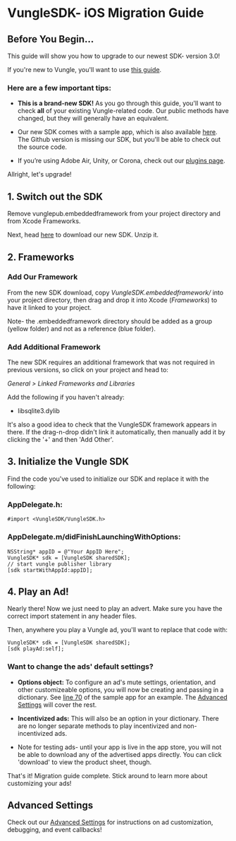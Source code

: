 # VungleSDK- iOS Migration Guide

## Before You Begin...

This guide will show you how to upgrade to our newest SDK- version 3.0!

If you're new to Vungle, you'll want to use [this guide](https://github.com/Vungle/vungle-resources/blob/master/English/iOS/iOS-dev-guide.md).

### Here are a few important tips:

* **This is a brand-new SDK!** As you go through this guide, you'll want to check **all** of your existing Vungle-related code. Our public methods have changed, but they will generally have an equivalent. 

* Our new SDK comes with a sample app, which is also available [here](https://github.com/Vungle/publisher-sample-ios/tree/master). The Github version is missing our SDK, but you'll be able to check out the source code.

* If you’re using Adobe Air, Unity, or Corona, check out our [plugins page](https://v.vungle.com/dev/plugins).

Allright, let's upgrade!

## 1. Switch out the SDK

Remove vunglepub.embeddedframework from your project directory and from Xcode Frameworks.

Next, head [here](https://v.vungle.com/dev/ios) to download our new SDK. Unzip it.

## 2. Frameworks

### Add Our Framework

From the new SDK download, copy *VungleSDK.embeddedframework/* into your project directory, then drag and drop it into Xcode (*Frameworks*) to have it linked to your project.

Note- the .embeddedframework directory should be added as a group (yellow folder) and not as a reference (blue folder).

### Add Additional Framework

The new SDK requires an additional framework that was not required in previous versions, so click on your project and head to:

*General > Linked Frameworks and Libraries*

Add the following if you haven't already:

* libsqlite3.dylib

It's also a good idea to check that the VungleSDK framework appears in there. If the drag-n-drop didn't link it automatically, then manually add it by clicking the '+' and then 'Add Other'.

## 3. Initialize the Vungle SDK

Find the code you've used to initialize our SDK and replace it with the following:

### AppDelegate.h:

`#import <VungleSDK/VungleSDK.h>`

### AppDelegate.m/didFinishLaunchingWithOptions:

```objc
NSString* appID = @"Your AppID Here";
VungleSDK* sdk = [VungleSDK sharedSDK];
// start vungle publisher library
[sdk startWithAppId:appID];
```

## 4. Play an Ad!

Nearly there! Now we just need to play an advert. Make sure you have the correct import statement in any header files. 

Then, anywhere you play a Vungle ad, you'll want to replace that code with:

```objc
VungleSDK* sdk = [VungleSDK sharedSDK];
[sdk playAd:self];
```

### Want to change the ads' default settings?

* **Options object:** To configure an ad's mute settings, orientation, and other customizeable options, you will now be creating and passing in a dictionary. See [line 70](https://github.com/Vungle/vungle-resources/blob/master/iOS-resources/iOS-sample-app/Vungle%20Sample%20App/FirstViewController.m) of the sample app for an example. The [Advanced Settings](https://github.com/Vungle/vungle-resources/blob/master/English/iOS/iOS-advanced-settings.md) will cover the rest.

* **Incentivized ads:** This will also be an option in your dictionary. There are no longer separate methods to play incentivized and non-incentivized ads.


* Note for testing ads- until your app is live in the app store, you will not be able to download any of the advertised apps directly. You can click 'download' to view the product sheet, though.
  
That's it! Migration guide complete. Stick around to learn more about customizing your ads!


## Advanced Settings

Check out our [Advanced Settings](https://github.com/Vungle/vungle-resources/blob/master/English/iOS/iOS-advanced-settings.md) for instructions on ad customization, debugging, and event callbacks!
